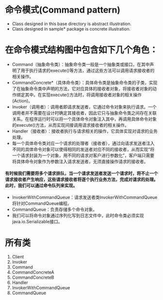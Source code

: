 # 命令模式(Command pattern)

+ Class designed in this base directory is abstract illustration.  
+ Class designed in sample* package is concrete illustration.

# 在命令模式结构图中包含如下几个角色：
+ Command（抽象命令类）：抽象命令类一般是一个抽象类或接口，在其中声明了用于执行请求的execute()等方法，通过这些方法可以调用请求接收者的相关操作。
+ CommandConcrete*（具体命令类）：具体命令类是抽象命令类的子类，实现了在抽象命令类中声明的方法，它对应具体的接收者对象，将接收者对象的动作绑定其中。在实现execute()方法时，将调用接收者对象的相关操作(Action)。
+ Invoker（调用者）：调用者即请求发送者，它通过命令对象来执行请求。一个调用者并不需要在设计时确定其接收者，因此它只与抽象命令类之间存在关联关系。在程序运行时可以将一个具体命令对象注入其中，再调用具体命令对象的execute()方法，从而实现间接调用请求接收者的相关操作。
+ Handler（接收者）：接收者执行与请求相关的操作，它具体实现对请求的业务处理。
+ 每一个具体命令类对应一个请求的处理者（接收者），通过向请求发送者注入不同的具体命令对象可以使得相同的发送者对应不同的接收者，从而实现“将一个请求封装为一个对象，用不同的请求对客户进行参数化”，客户端只需要将具体命令对象作为参数注入请求发送者，无须直接操作请求的接收者。

#### 有时候我们需要将多个请求排队，当一个请求发送者发送一个请求时，将不止一个请求接收者产生响应，这些请求接收者将逐个执行业务方法，完成对请求的处理。此时，我们可以通过命令队列来实现。
+ InvokerWithCommandQueue：请求发送者类InvokerWithCommandQueue将针对CommandQueue编程。
+ CommandQueue：负责存储多个命令对象。
+ 我们可以将命令对象通过序列化写到日志文件中，此时命令类必须实现java.io.Serializable接口。

# 所有类
1. Client
2. Invoker
3. Command
4. CommandConcreteA
5. CommandConcreteB
6. Handler
7. InvokerWithCommandQueue
8. CommandQueue
